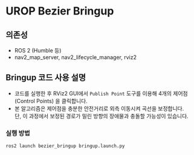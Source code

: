 # UROP Bezier Bringup

## 의존성
- ROS 2 (Humble 등)
- nav2_map_server, nav2_lifecycle_manager, rviz2

## Bringup 코드 사용 설명

- 코드를 실행한 후 RViz2 GUI에서 `Publish Point` 도구를 이용해 4개의 제어점(Control Points) 을 클릭합니다.  
- 본 알고리즘은 제어점을 충분한 안전거리로 외측 이동시켜 곡선을 보정합니다.  
  단, 이 과정에서 보정된 경로가 밀린 방향의 장애물과 충돌할 가능성이 있습니다.


### 실행 방법
```bash
ros2 launch bezier_bringup bringup.launch.py
